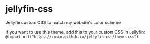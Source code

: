 # jellyfin-css
Jellyfin custom CSS to match my website's color scheme

If you want to use this theme, add this to your custom CSS in Jellyfin:
`@import url("https://zohiu.github.io/jellyfin-css/theme.css")`
